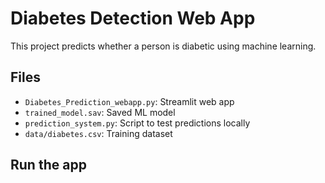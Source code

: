 # Diabetes Detection Web App
This project predicts whether a person is diabetic using machine learning.

## Files
- `Diabetes_Prediction_webapp.py`: Streamlit web app
- `trained_model.sav`: Saved ML model
- `prediction_system.py`: Script to test predictions locally
- `data/diabetes.csv`: Training dataset

## Run the app

